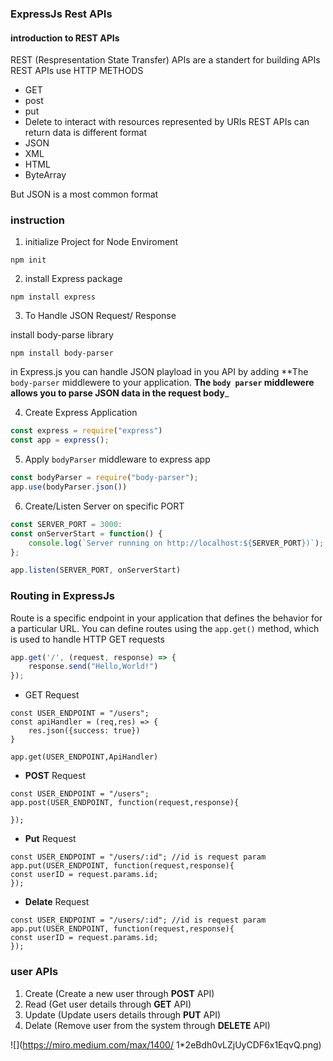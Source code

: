 ### ExpressJs Rest APIs

#### introduction to REST APIs
REST (Respresentation State Transfer) APIs are a standert for building APIs
REST APIs use HTTP METHODS
- GET
- post
- put
- Delete
to interact with resources represented by URIs
REST APIs can return data is different format
- JSON 
- XML
- HTML
- ByteArray

But JSON is a most common format

### instruction

1. initialize Project for Node Enviroment
```
npm init
```
2. install Express package
``` 
npm install express
```

3. To Handle JSON Request/ Response 

install body-parse library
``` 
npm install body-parser
```

in Express.js you can handle JSON playload in you API by
adding **The `body-parser` middlewere to your application.
**The `body parser` middlewere allows you to parse JSON data in the request body**_

4. Create Express Application 

```javascript
const express = require("express")
const app = express();
```
5. Apply `bodyParser` middleware to express app

```javascript
const bodyParser = require("body-parser");
app.use(bodyParser.json())
```

6. Create/Listen Server on specific 
PORT

```javascript
const SERVER_PORT = 3000:
const onServerStart = function() {
    console.log(`Server running on http://localhost:${SERVER_PORT})`);
};

app.listen(SERVER_PORT, onServerStart)
```
### Routing in ExpressJs

Route is a specific endpoint in your application that defines the behavior
for a particular URL. You can define routes using the `app.get()`
method, which is used to handle 
HTTP GET requests

```javascript
app.get('/', (request, response) => {
    response.send("Hello,World!")
});
```
- GET Request

``` 
const USER_ENDPOINT = "/users";
const apiHandler = (req,res) => {
    res.json({success: true})
}

app.get(USER_ENDPOINT,ApiHandler)
```
- **POST** Request

```
const USER_ENDPOINT = "/users";
app.post(USER_ENDPOINT, function(request,response){

});
```

- **Put** Request

```
const USER_ENDPOINT = "/users/:id"; //id is request param
app.put(USER_ENDPOINT, function(request,response){
const userID = request.params.id;
});
```
- **Delate** Request

```
const USER_ENDPOINT = "/users/:id"; //id is request param
app.put(USER_ENDPOINT, function(request,response){
const userID = request.params.id;
});
```

### user APIs

1. Create (Create a new user through **POST** API)
2. Read (Get user details through **GET** API)
3. Update (Update users details through **PUT** API)
4. Delate (Remove user from the system through **DELETE** API)

![](https://miro.medium.com/max/1400/
1*2eBdh0vLZjUyCDF6x1EqvQ.png)
